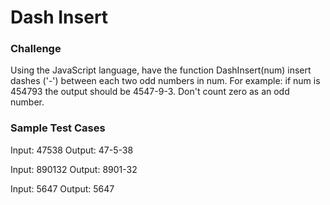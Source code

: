 # Dash Insert

### Challenge

Using the JavaScript language, have the function DashInsert(num) insert dashes ('-') between each two odd numbers in num.
For example: if num is 454793 the output should be 4547-9-3. Don't count zero as an odd number. 

### Sample Test Cases

Input: 47538
Output: 47-5-38

Input: 890132
Output: 8901-32

Input: 5647
Output: 5647

